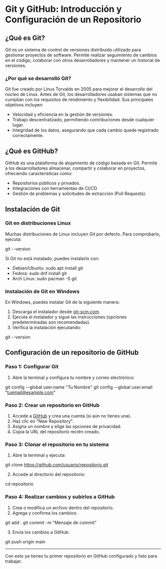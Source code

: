 # Git y GitHub: Introducción y Configuración de un Repositorio

## ¿Qué es Git?
Git es un sistema de control de versiones distribuido utilizado para gestionar proyectos de software. Permite realizar seguimiento de cambios en el código, colaborar con otros desarrolladores y mantener un historial de versiones.

### ¿Por qué se desarrolló Git?
Git fue creado por Linus Torvalds en 2005 para mejorar el desarrollo del núcleo de Linux. Antes de Git, los desarrolladores usaban sistemas que no cumplían con los requisitos de rendimiento y flexibilidad. Sus principales objetivos incluyen:
- Velocidad y eficiencia en la gestión de versiones.
- Trabajo descentralizado, permitiendo contribuciones desde cualquier lugar.
- Integridad de los datos, asegurando que cada cambio quede registrado correctamente.

## ¿Qué es GitHub?
GitHub es una plataforma de alojamiento de código basada en Git. Permite a los desarrolladores almacenar, compartir y colaborar en proyectos, ofreciendo características como:
- Repositorios públicos y privados.
- Integraciones con herramientas de CI/CD.
- Gestión de problemas y solicitudes de extracción (Pull Requests).

## Instalación de Git

### Git en distribuciones Linux
Muchas distribuciones de Linux incluyen Git por defecto. Para comprobarlo, ejecuta:

git --version

Si Git no está instalado, puedes instalarlo con:
- Debian/Ubuntu: sudo apt install git
- Fedora: sudo dnf install git
- Arch Linux: sudo pacman -S git

### Instalación de Git en Windows
En Windows, puedes instalar Git de la siguiente manera:
1. Descarga el instalador desde [git-scm.com](https://git-scm.com/).
2. Ejecuta el instalador y sigue las instrucciones (opciones predeterminadas son recomendadas).
3. Verifica la instalación ejecutando:

git --version

## Configuración de un repositorio de GitHub

### Paso 1: Configurar Git
1. Abre la terminal y configura tu nombre y correo electrónico:

git config --global user.name "Tu Nombre"
git config --global user.email "tuemail@example.com"

### Paso 2: Crear un repositorio en GitHub
1. Accede a [GitHub](https://github.com) y crea una cuenta (si aún no tienes una).
2. Haz clic en "New Repository".
3. Asigna un nombre y elige las opciones de privacidad.
4. Copia la URL del repositorio recién creado.

### Paso 3: Clonar el repositorio en tu sistema
1. Abre la terminal y ejecuta:

git clone https://github.com/usuario/repositorio.git

2. Accede al directorio del repositorio:

cd repositorio

### Paso 4: Realizar cambios y subirlos a GitHub
1. Crea o modifica un archivo dentro del repositorio.
2. Agrega y confirma los cambios:

git add .
git commit -m "Mensaje de commit"

3. Envía los cambios a GitHub:

git push origin main

---

Con esto ya tienes tu primer repositorio en GitHub configurado y listo para trabajar.
